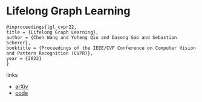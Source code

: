 # Lifelong Graph Learning

```
@inproceedings{lgl_cvpr22,
title = {Lifelong Graph Learning},
author = {Chen Wang and Yuheng Qiu and Dasong Gao and Sebastian Scherer},
booktitle = {Proceedings of the IEEE/CVF Conference on Computer Vision and Pattern Recognition (CVPR)},
year = {2022}
}
```

links
- [arXiv](https://arxiv.org/abs/2009.00647)
- [code](https://github.com/wang-chen/LGL)
